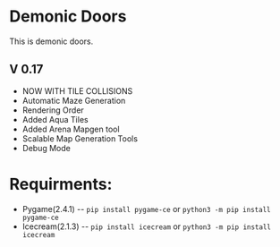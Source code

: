 # Demonic Doors #

This is demonic doors.

## V 0.17 ##

- NOW WITH TILE COLLISIONS
- Automatic Maze Generation
- Rendering Order
- Added Aqua Tiles
- Added Arena Mapgen tool
- Scalable Map Generation Tools
- Debug Mode

# Requirments: #
 - Pygame(2.4.1)  --   ```pip install pygame-ce``` or ```python3 -m pip install pygame-ce```
 - Icecream(2.1.3)  --   ```pip install icecream``` or ```python3 -m pip install icecream```


